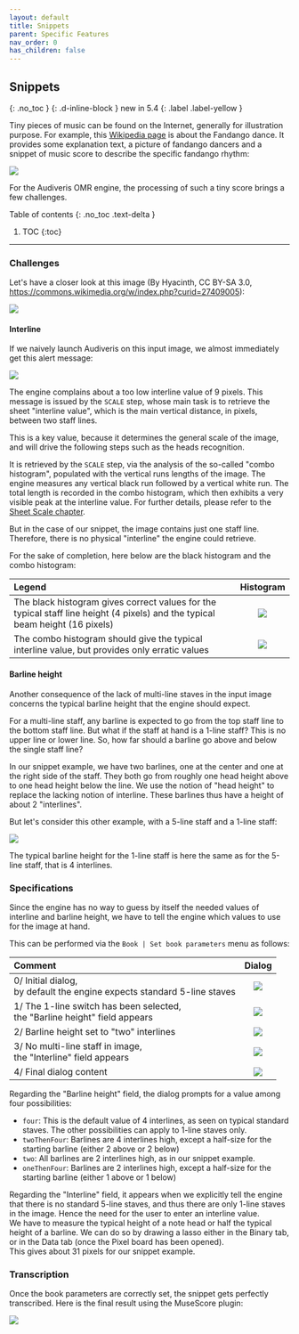 ```yaml
---
layout: default
title: Snippets
parent: Specific Features
nav_order: 0
has_children: false
---
```

## Snippets
{: .no_toc }
{: .d-inline-block }
new in 5.4
{: .label .label-yellow }

Tiny pieces of music can be found on the Internet, generally for illustration purpose.
For example, this [Wikipedia page](https://en.wikipedia.org/wiki/Fandango) is about the Fandango dance.
It provides some explanation text, a picture of fandango dancers and a snippet of music score to
describe the specific fandango rhythm:

![](../assets/images/fandango_wikipedia.png)

For the Audiveris OMR engine, the processing of such a tiny score brings a few challenges.

Table of contents
{: .no_toc .text-delta }
1. TOC
{:toc}
---

### Challenges

Let's have a closer look at this image (By Hyacinth, CC BY-SA 3.0, https://commons.wikimedia.org/w/index.php?curid=27409005):

![](../assets/images/Fandango_dance_pattern.png)

#### Interline

If we naively launch Audiveris on this input image, we almost immediately get this alert message:

![](../assets/images/fandango_scale_alert.png)

The engine complains about a too low interline value of 9 pixels.
This message is issued by the ``SCALE`` step, whose main task is to retrieve the sheet "interline value",
which is the main vertical distance, in pixels, between two staff lines.

This is a key value, because it determines the general scale of the image, and will drive the following steps
such as the heads recognition.

It is retrieved by the ``SCALE`` step, via the analysis of the so-called "combo histogram", 
populated with the vertical runs lengths of the image.
The engine measures any vertical black run followed by a vertical white run.
The total length is recorded in the combo histogram, which then exhibits a very visible peak at the
interline value.
For further details, please refer to the [Sheet Scale chapter](../main/sheet_scale.md).

But in the case of our snippet, the image contains just one staff line.
Therefore, there is no physical "interline" the engine could retrieve.

For the sake of completion, here below are the black histogram and the combo histogram:

| Legend | Histogram|
| :---   | :---:|
|The black histogram gives correct values for the typical staff line height (4 pixels) and the typical beam height (16 pixels) | ![](../assets/images/fandango_black_histogram.png) |
|The combo histogram should give the typical interline value, but provides only erratic values | ![](../assets/images/fandango_combo_histogram.png)|

#### Barline height

Another consequence of the lack of multi-line staves in the input image concerns the typical
barline height that the engine should expect.

For a multi-line staff, any barline is expected to go from the top staff line to the bottom staff line.
But what if the staff at hand is a 1-line staff? This is no upper line or lower line.
So, how far should a barline go above and below the single staff line?

In our snippet example, we have two barlines, one at the center and one at the right side of the staff.
They both go from roughly one head height above to one head height below the line.
We use the notion of "head height" to replace the lacking notion of interline.
These barlines thus have a height of about 2 "interlines".

But let's consider this other example, with a 5-line staff and a 1-line staff: 

![](../assets/images/drums_stave_sizes.png)

The typical barline height for the 1-line staff is here the same as for the 5-line staff, that is 4 interlines.

### Specifications

Since the engine has no way to guess by itself the needed values of interline and barline height, we have to tell the engine which values to use for the image at hand.

This can be performed via the ``Book | Set book parameters`` menu as follows:

| Comment | Dialog |
| :---    | :---:  |
| 0/ Initial dialog,<br> by default the engine expects standard 5-line staves  | ![](../assets/images/fandango_params_initial.png) |
| 1/ The 1-line switch has been selected,<br> the "Barline height" field appears | ![](../assets/images/fandango_params_1line.png) |
| 2/ Barline height set to "two" interlines | ![](../assets/images/fandango_params_barline_height.png) |
| 3/ No multi-line staff in image,<br> the "Interline" field appears    | ![](../assets/images/fandango_params_interline.png) |
| 4/ Final dialog content   | ![](../assets/images/fandango_params_final.png) |

Regarding the "Barline height" field, the dialog prompts for a value among four possibilities:
- ``four``: This is the default value of 4 interlines, as seen on typical standard staves.
The other possibilities can apply to 1-line staves only.
- ``twoThenFour``: Barlines are 4 interlines high, except a half-size for the starting barline (either 2 above or 2 below)
- ``two``: All barlines are 2 interlines high, as in our snippet example.
- ``oneThenFour``: Barlines are 2 interlines high, except a half-size for the starting barline (either 1 above or 1 below)

Regarding the "Interline" field, it appears when we explicitly tell the engine that there is no standard 5-line staves, and thus there are only 1-line staves in the image.
Hence the need for the user to enter an interline value.  
We have to measure the typical height of a note head or half the typical height of a barline.
We can do so by drawing a lasso either in the Binary tab, or in the Data tab (once the Pixel board has been opened).  
This gives about 31 pixels for our snippet example.

### Transcription

Once the book parameters are correctly set, the snippet gets perfectly transcribed.
Here is the final result using the MuseScore plugin:

![](../assets/images/fandango_musescore.png)
